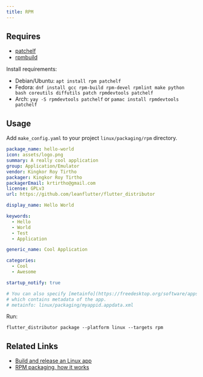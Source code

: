 ```yaml
---
title: RPM
---
```


## Requires

- [patchelf](https://github.com/NixOS/patchelf)
- [rpmbuild](https://rpm-packaging-guide.github.io/#prerequisites)

Install requirements:

- Debian/Ubuntu: `apt install rpm patchelf`
- Fedora: `dnf install gcc rpm-build rpm-devel rpmlint make python bash coreutils diffutils patch rpmdevtools patchelf`
- Arch: `yay -S rpmdevtools patchelf` or `pamac install rpmdevtools patchelf`

## Usage

Add `make_config.yaml` to your project `linux/packaging/rpm` directory.

```yaml
package_name: hello-world
icon: assets/logo.png
summary: A really cool application
group: Application/Emulator
vendor: Kingkor Roy Tirtho
packager: Kingkor Roy Tirtho
packagerEmail: krtirtho@gmail.com
license: GPLv3
url: https://github.com/leanflutter/flutter_distributor

display_name: Hello World

keywords:
  - Hello
  - World
  - Test
  - Application

generic_name: Cool Application

categories:
  - Cool
  - Awesome

startup_notify: true

# You can also specify [metainfo](https://freedesktop.org/software/appstream/docs/chap-Quickstart.html) file
# which contains metadata of the app.
# metainfo: linux/packaging/myappid.appdata.xml
```

Run:

```
flutter_distributor package --platform linux --targets rpm
```

## Related Links

- [Build and release an Linux app](https://docs.flutter.dev/deployment/linux)
- [RPM packaging, how it works](https://rpm-packaging-guide.github.io/)
